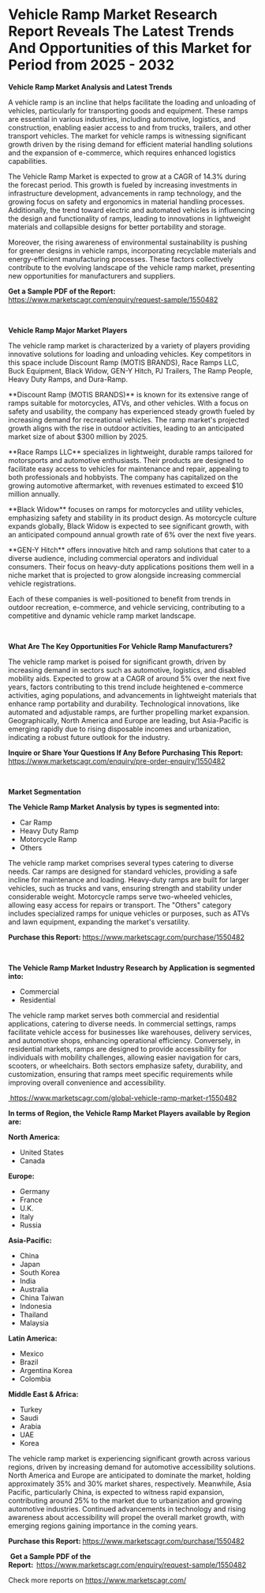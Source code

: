 <p><h1>Vehicle Ramp Market Research Report Reveals The Latest Trends And Opportunities of this Market for Period from 2025 - 2032</h1></p><p><strong>Vehicle Ramp Market Analysis and Latest Trends</strong></p>
<p><p>A vehicle ramp is an incline that helps facilitate the loading and unloading of vehicles, particularly for transporting goods and equipment. These ramps are essential in various industries, including automotive, logistics, and construction, enabling easier access to and from trucks, trailers, and other transport vehicles. The market for vehicle ramps is witnessing significant growth driven by the rising demand for efficient material handling solutions and the expansion of e-commerce, which requires enhanced logistics capabilities.</p><p>The Vehicle Ramp Market is expected to grow at a CAGR of 14.3% during the forecast period. This growth is fueled by increasing investments in infrastructure development, advancements in ramp technology, and the growing focus on safety and ergonomics in material handling processes. Additionally, the trend toward electric and automated vehicles is influencing the design and functionality of ramps, leading to innovations in lightweight materials and collapsible designs for better portability and storage.</p><p>Moreover, the rising awareness of environmental sustainability is pushing for greener designs in vehicle ramps, incorporating recyclable materials and energy-efficient manufacturing processes. These factors collectively contribute to the evolving landscape of the vehicle ramp market, presenting new opportunities for manufacturers and suppliers.</p></p>
<p><strong>Get a Sample PDF of the Report:&nbsp;</strong> <a href="https://www.marketscagr.com/enquiry/request-sample/1550482?utm_campaign=2318&utm_medium=2&utm_source=Github&utm_content=ia&utm_term=16022025&utm_id=vehicle-ramp">https://www.marketscagr.com/enquiry/request-sample/1550482</a></p>
<p>&nbsp;</p>
<p><strong>Vehicle Ramp Major Market Players</strong></p>
<p><p>The vehicle ramp market is characterized by a variety of players providing innovative solutions for loading and unloading vehicles. Key competitors in this space include Discount Ramp (MOTIS BRANDS), Race Ramps LLC, Buck Equipment, Black Widow, GEN-Y Hitch, PJ Trailers, The Ramp People, Heavy Duty Ramps, and Dura-Ramp.</p><p>**Discount Ramp (MOTIS BRANDS)** is known for its extensive range of ramps suitable for motorcycles, ATVs, and other vehicles. With a focus on safety and usability, the company has experienced steady growth fueled by increasing demand for recreational vehicles. The ramp market's projected growth aligns with the rise in outdoor activities, leading to an anticipated market size of about $300 million by 2025.</p><p>**Race Ramps LLC** specializes in lightweight, durable ramps tailored for motorsports and automotive enthusiasts. Their products are designed to facilitate easy access to vehicles for maintenance and repair, appealing to both professionals and hobbyists. The company has capitalized on the growing automotive aftermarket, with revenues estimated to exceed $10 million annually.</p><p>**Black Widow** focuses on ramps for motorcycles and utility vehicles, emphasizing safety and stability in its product design. As motorcycle culture expands globally, Black Widow is expected to see significant growth, with an anticipated compound annual growth rate of 6% over the next five years.</p><p>**GEN-Y Hitch** offers innovative hitch and ramp solutions that cater to a diverse audience, including commercial operators and individual consumers. Their focus on heavy-duty applications positions them well in a niche market that is projected to grow alongside increasing commercial vehicle registrations.</p><p>Each of these companies is well-positioned to benefit from trends in outdoor recreation, e-commerce, and vehicle servicing, contributing to a competitive and dynamic vehicle ramp market landscape.</p></p>
<p>&nbsp;</p>
<p><strong>What Are The Key Opportunities For Vehicle Ramp Manufacturers?</strong></p>
<p><p>The vehicle ramp market is poised for significant growth, driven by increasing demand in sectors such as automotive, logistics, and disabled mobility aids. Expected to grow at a CAGR of around 5% over the next five years, factors contributing to this trend include heightened e-commerce activities, aging populations, and advancements in lightweight materials that enhance ramp portability and durability. Technological innovations, like automated and adjustable ramps, are further propelling market expansion. Geographically, North America and Europe are leading, but Asia-Pacific is emerging rapidly due to rising disposable incomes and urbanization, indicating a robust future outlook for the industry.</p></p>
<p><strong>Inquire or Share Your Questions If Any Before Purchasing This Report:</strong> <a href="https://www.marketscagr.com/enquiry/pre-order-enquiry/1550482?utm_campaign=2318&utm_medium=2&utm_source=Github&utm_content=ia&utm_term=16022025&utm_id=vehicle-ramp">https://www.marketscagr.com/enquiry/pre-order-enquiry/1550482</a></p>
<p>&nbsp;</p>
<p><strong>Market Segmentation</strong></p>
<p><strong>The Vehicle Ramp Market Analysis by types is segmented into:</strong></p>
<p><ul><li>Car Ramp</li><li>Heavy Duty Ramp</li><li>Motorcycle Ramp</li><li>Others</li></ul></p>
<p><p>The vehicle ramp market comprises several types catering to diverse needs. Car ramps are designed for standard vehicles, providing a safe incline for maintenance and loading. Heavy-duty ramps are built for larger vehicles, such as trucks and vans, ensuring strength and stability under considerable weight. Motorcycle ramps serve two-wheeled vehicles, allowing easy access for repairs or transport. The "Others" category includes specialized ramps for unique vehicles or purposes, such as ATVs and lawn equipment, expanding the market's versatility.</p></p>
<p><strong>Purchase this Report:&nbsp;</strong><a href="https://www.marketscagr.com/purchase/1550482?utm_campaign=2318&utm_medium=2&utm_source=Github&utm_content=ia&utm_term=16022025&utm_id=vehicle-ramp">https://www.marketscagr.com/purchase/1550482</a></p>
<p>&nbsp;</p>
<p><strong>The Vehicle Ramp Market Industry Research by Application is segmented into:</strong></p>
<p><ul><li>Commercial</li><li>Residential</li></ul></p>
<p><p>The vehicle ramp market serves both commercial and residential applications, catering to diverse needs. In commercial settings, ramps facilitate vehicle access for businesses like warehouses, delivery services, and automotive shops, enhancing operational efficiency. Conversely, in residential markets, ramps are designed to provide accessibility for individuals with mobility challenges, allowing easier navigation for cars, scooters, or wheelchairs. Both sectors emphasize safety, durability, and customization, ensuring that ramps meet specific requirements while improving overall convenience and accessibility.</p></p>
<p><a href="https://www.marketscagr.com/global-vehicle-ramp-market-r1550482?utm_campaign=2318&utm_medium=2&utm_source=Github&utm_content=ia&utm_term=16022025&utm_id=vehicle-ramp">&nbsp;https://www.marketscagr.com/global-vehicle-ramp-market-r1550482</a></p>
<p><strong>In terms of Region, the Vehicle Ramp Market Players available by Region are:</strong></p>
<p>
    <p> <strong> North America: </strong>
        <ul>
            <li>United States</li>
            <li>Canada</li>
        </ul>
        </p> 
    <p> <strong> Europe: </strong>
        <ul>
            <li>Germany</li>
            <li>France</li>
            <li>U.K.</li>
            <li>Italy</li>
            <li>Russia</li>
        </ul>
        </p> 
    <p> <strong> Asia-Pacific: </strong>
        <ul>
            <li>China</li>
            <li>Japan</li>
            <li>South Korea</li>
            <li>India</li>
            <li>Australia</li>
            <li>China Taiwan</li>
            <li>Indonesia</li>
            <li>Thailand</li>
            <li>Malaysia</li>
        </ul>
        </p> 
    <p> <strong> Latin America: </strong>
        <ul>
            <li>Mexico</li>
            <li>Brazil</li>
            <li>Argentina Korea</li>
            <li>Colombia</li>
        </ul>
        </p> 
    <p> <strong> Middle East & Africa: </strong>
        <ul>
            <li>Turkey</li>
            <li>Saudi</li>
            <li>Arabia</li>
            <li>UAE</li>
            <li>Korea</li>
        </ul>
    </p>
    </p>
<p><p>The vehicle ramp market is experiencing significant growth across various regions, driven by increasing demand for automotive accessibility solutions. North America and Europe are anticipated to dominate the market, holding approximately 35% and 30% market shares, respectively. Meanwhile, Asia Pacific, particularly China, is expected to witness rapid expansion, contributing around 25% to the market due to urbanization and growing automotive industries. Continued advancements in technology and rising awareness about accessibility will propel the overall market growth, with emerging regions gaining importance in the coming years.</p></p>
<p><strong>Purchase this Report: </strong><a href="https://www.marketscagr.com/purchase/1550482?utm_campaign=2318&utm_medium=2&utm_source=Github&utm_content=ia&utm_term=16022025&utm_id=vehicle-ramp">https://www.marketscagr.com/purchase/1550482</a></p>
<p>&nbsp;<strong>Get a Sample PDF of the Report:&nbsp;&nbsp;</strong><a href="https://www.marketscagr.com/enquiry/request-sample/1550482?utm_campaign=2318&utm_medium=2&utm_source=Github&utm_content=ia&utm_term=16022025&utm_id=vehicle-ramp">https://www.marketscagr.com/enquiry/request-sample/1550482</a></p>
<p><strong></strong></p>
<p>Check more reports on <a href="https://www.marketscagr.com/?utm_campaign=2318&utm_medium=2&utm_source=Github&utm_content=ia&utm_term=16022025&utm_id=vehicle-ramp">https://www.marketscagr.com/</a></p>